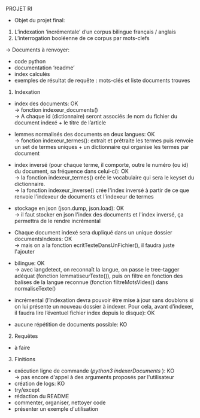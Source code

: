 PROJET RI

- Objet du projet final:
1. L’indexation ‘incrémentale’ d’un corpus bilingue français / anglais
2. L’interrogation booléenne de ce corpus par mots-clefs

→ Documents à renvoyer:
- code python
- documentation ‘readme’
- index calculés
- exemples de résultat de requête : mots-clés et liste documents trouves

1. Indexation

- index des documents: OK  
→ fonction indexeur_documents()  
→ A chaque id (dictionnaire) seront associés :le nom du fichier du document indexé + le titre de l’article  

- lemmes normalisés des documents en deux langues: OK  
→ fonction indexeur_termes(): extrait et prétraite les termes puis renvoie un set de termes uniques + un dictionnaire qui organise les termes par document   

- index inversé (pour chaque terme, il comporte, outre le numéro (ou id) du document, sa fréquence dans celui-ci): OK  
→ la fonction indexeur_termes() crée le vocabulaire qui sera le keyset du dictionnaire.  
→ la fonction indexeur_inverse() crée l'index inversé à partir de ce que renvoie l'indexeur de documents et l'indexeur de termes  

- stockage en json (json.dump, json.load): OK  
→ il faut stocker en json l'index des documents et l'index inversé, ça permettra de le rendre incrémental  

- Chaque document indexé sera dupliqué dans un unique dossier documentsIndexes: OK  
→ mais on a la fonction ecritTexteDansUnFichier(), il faudra juste l'ajouter  

- bilingue: OK  
→ avec langdetect, on reconnaît la langue, on passe le tree-tagger adéquat (fonction lemmatiseurTexte()), puis on filtre en fonction des balises de la langue reconnue (fonction filtreMotsVides() dans  normaliseTexte()  

- incrémental (l’indexation devra pouvoir être mise à jour sans doublons si on lui présente un nouveau dossier à indexer. Pour cela, avant d’indexer, il faudra lire l’éventuel fichier index depuis le disque): OK  

- aucune répétition de documents possible: KO





2. Requêtes

- à faire

3. Finitions

- exécution ligne de commande (_python3 indexerDocuments <chemin de dossier>_): KO  
→ pas encore d'appel à des arguments proposés par l'utilisateur  
- création de logs: KO  
- try/except
- rédaction du README
- commenter, organiser, nettoyer code
- présenter un exemple d'utilisation
